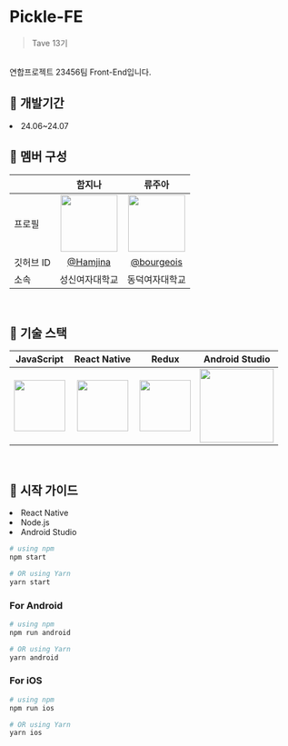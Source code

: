  # Pickle-FE

> Tave 13기
<br>
연합프로젝트 23456팀 Front-End입니다.
<br>


## 📆 개발기간
<li> 24.06~24.07
<br>

## 👤 멤버 구성

|       | 함지나    | 류주아    |
|-------|:---------:|:---------:|
| 프로필    | <img src="https://avatars.githubusercontent.com/u/156528356?s=400&u=4760801211282592c4eb917efb1e6760b68aec20&v=4" width="100"/> | <img src="https://avatars.githubusercontent.com/u/133302526?v=4" width="100"/> |
| 깃허브 ID   | [@Hamjina](https://github.com/Hamjina) | [@bourgeois](https://github.com/bourgeois46) |
| 소속  | 성신여자대학교 | 동덕여자대학교 |


<br>

## 🔨 기술 스택

| JavaScript                                           | React Native                                           | Redux                                                | Android Studio |
|:----------------------------------------------------:|:-----------------------------------------------------:|:----------------------------------------------------:|:----------------------------------------------------:|
| <img src="https://cdn.worldvectorlogo.com/logos/javascript-1.svg" width="90" height="90"/> | <img src="https://cdn.worldvectorlogo.com/logos/react-native-1.svg" width="90" height="90"/> | <img src="https://cdn.worldvectorlogo.com/logos/redux.svg" width="90" height="90"/> | <img src="https://cdn.worldvectorlogo.com/logos/android-studio-1.svg" width="130" height="130"/> |


<br>

## 🏃 시작 가이드

<li> React Native
<li> Node.js
<li> Android Studio

 <br>

```bash
# using npm
npm start

# OR using Yarn
yarn start
```

### For Android

```bash
# using npm
npm run android

# OR using Yarn
yarn android
```

### For iOS

```bash
# using npm
npm run ios

# OR using Yarn
yarn ios
```






